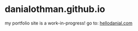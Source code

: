# danialothman.github.io
my portfolio site is a work-in-progress!
go to: [hellodanial.com](https://hellodanial.com/)
